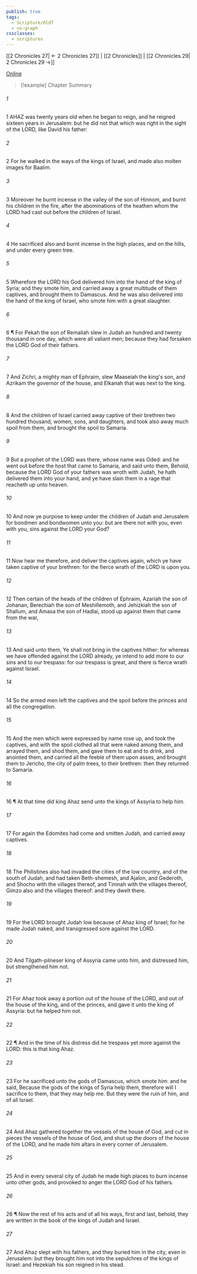 ```yaml
---
publish: true
tags:
  - Scripture/OldT
  - no-graph
cssclasses:
  - scriptures
---
```

[[2 Chronicles 27| ← 2 Chronicles 27]] | [[2 Chronicles]] | [[2 Chronicles 29| 2 Chronicles 29 →]]

[Online](https://churchofjesuschrist.org/study/scriptures/ot/2-chr/28?lang=eng)

>[!example] Chapter Summary
>
###### 1
1 AHAZ was twenty years old when he began to reign, and he reigned sixteen years in Jerusalem: but he did not that which was right in the sight of the LORD, like David his father:
###### 2
2 For he walked in the ways of the kings of Israel, and made also molten images for Baalim.
###### 3
3 Moreover he burnt incense in the valley of the son of Hinnom, and burnt his children in the fire, after the abominations of the heathen whom the LORD had cast out before the children of Israel.
###### 4
4 He sacrificed also and burnt incense in the high places, and on the hills, and under every green tree.
###### 5
5 Wherefore the LORD his God delivered him into the hand of the king of Syria; and they smote him, and carried away a great multitude of them captives, and brought them to Damascus.  And he was also delivered into the hand of the king of Israel, who smote him with a great slaughter.
###### 6
6 ¶ For Pekah the son of Remaliah slew in Judah an hundred and twenty thousand in one day, which were all valiant men; because they had forsaken the LORD God of their fathers.
###### 7
7 And Zichri, a mighty man of Ephraim, slew Maaseiah the king's son, and Azrikam the governor of the house, and Elkanah that was next to the king.
###### 8
8 And the children of Israel carried away captive of their brethren two hundred thousand, women, sons, and daughters, and took also away much spoil from them, and brought the spoil to Samaria.
###### 9
9 But a prophet of the LORD was there, whose name was Oded: and he went out before the host that came to Samaria, and said unto them, Behold, because the LORD God of your fathers was wroth with Judah, he hath delivered them into your hand, and ye have slain them in a rage that reacheth up unto heaven.
###### 10
10 And now ye purpose to keep under the children of Judah and Jerusalem for bondmen and bondwomen unto you: but are there not with you, even with you, sins against the LORD your God?
###### 11
11 Now hear me therefore, and deliver the captives again, which ye have taken captive of your brethren: for the fierce wrath of the LORD is upon you.
###### 12
12 Then certain of the heads of the children of Ephraim, Azariah the son of Johanan, Berechiah the son of Meshillemoth, and Jehizkiah the son of Shallum, and Amasa the son of Hadlai, stood up against them that came from the war,
###### 13
13 And said unto them, Ye shall not bring in the captives hither: for whereas we have offended against the LORD already, ye intend to add more to our sins and to our trespass: for our trespass is great, and there is fierce wrath against Israel.
###### 14
14 So the armed men left the captives and the spoil before the princes and all the congregation.
###### 15
15 And the men which were expressed by name rose up, and took the captives, and with the spoil clothed all that were naked among them, and arrayed them, and shod them, and gave them to eat and to drink, and anointed them, and carried all the feeble of them upon asses, and brought them to Jericho, the city of palm trees, to their brethren: then they returned to Samaria.
###### 16
16 ¶ At that time did king Ahaz send unto the kings of Assyria to help him.
###### 17
17 For again the Edomites had come and smitten Judah, and carried away captives.
###### 18
18 The Philistines also had invaded the cities of the low country, and of the south of Judah, and had taken Beth-shemesh, and Ajalon, and Gederoth, and Shocho with the villages thereof, and Timnah with the villages thereof, Gimzo also and the villages thereof: and they dwelt there.
###### 19
19 For the LORD brought Judah low because of Ahaz king of Israel; for he made Judah naked, and transgressed sore against the LORD.
###### 20
20 And Tilgath-pilneser king of Assyria came unto him, and distressed him, but strengthened him not.
###### 21
21 For Ahaz took away a portion out of the house of the LORD, and out of the house of the king, and of the princes, and gave it unto the king of Assyria: but he helped him not.
###### 22
22 ¶ And in the time of his distress did he trespass yet more against the LORD: this is that king Ahaz.
###### 23
23 For he sacrificed unto the gods of Damascus, which smote him: and he said, Because the gods of the kings of Syria help them, therefore will I sacrifice to them, that they may help me. But they were the ruin of him, and of all Israel.
###### 24
24 And Ahaz gathered together the vessels of the house of God, and cut in pieces the vessels of the house of God, and shut up the doors of the house of the LORD, and he made him altars in every corner of Jerusalem.
###### 25
25 And in every several city of Judah he made high places to burn incense unto other gods, and provoked to anger the LORD God of his fathers.
###### 26
26 ¶ Now the rest of his acts and of all his ways, first and last, behold, they are written in the book of the kings of Judah and Israel.
###### 27
27 And Ahaz slept with his fathers, and they buried him in the city, even in Jerusalem: but they brought him not into the sepulchres of the kings of Israel: and Hezekiah his son reigned in his stead.



